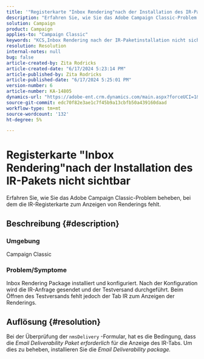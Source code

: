 ```yaml
---
title: '"Registerkarte "Inbox Rendering"nach der Installation des IR-Pakets nicht sichtbar'
description: "Erfahren Sie, wie Sie das Adobe Campaign Classic-Problem beheben können, bei dem die IR-Registerkarte zum Anzeigen von Renderings fehlt."
solution: Campaign
product: Campaign
applies-to: "Campaign Classic"
keywords: "KCS,Inbox Rendering nach der IR-Paketinstallation nicht sichtbar"
resolution: Resolution
internal-notes: null
bug: false
article-created-by: Zita Rodricks
article-created-date: "6/17/2024 5:23:14 PM"
article-published-by: Zita Rodricks
article-published-date: "6/17/2024 5:25:01 PM"
version-number: 6
article-number: KA-14805
dynamics-url: "https://adobe-ent.crm.dynamics.com/main.aspx?forceUCI=1&pagetype=entityrecord&etn=knowledgearticle&id=a3b28443-ce2c-ef11-840a-002248084fbb"
source-git-commit: edc70f82e3ae1c7f45b9a13cbfb50a439160daad
workflow-type: tm+mt
source-wordcount: '132'
ht-degree: 5%

---
```


# Registerkarte &quot;Inbox Rendering&quot;nach der Installation des IR-Pakets nicht sichtbar


Erfahren Sie, wie Sie das Adobe Campaign Classic-Problem beheben, bei dem die IR-Registerkarte zum Anzeigen von Renderings fehlt.

## Beschreibung {#description}


### <b>Umgebung</b>

Campaign Classic

### <b>Problem/Symptome</b>

Inbox Rendering Package installiert und konfiguriert. Nach der Konfiguration wird die IR-Anfrage gesendet und der Testversand durchgeführt. Beim Öffnen des Testversands fehlt jedoch der Tab IR zum Anzeigen der Renderings.


## Auflösung {#resolution}


Bei der Überprüfung der `nmsDelivery` -Formular, hat es die Bedingung, dass die *Email Deliverability* *Paket erforderlich* für die Anzeige des IR-Tabs. Um dies zu beheben, installieren Sie die *Email Deliverability package.*

